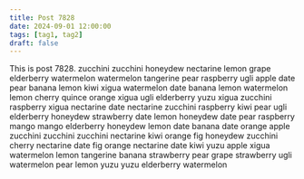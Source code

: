 ```yaml
---
title: Post 7828
date: 2024-09-01 12:00:00
tags: [tag1, tag2]
draft: false
---
```

This is post 7828.
zucchini
zucchini
honeydew
nectarine
lemon
grape
elderberry
watermelon
watermelon
tangerine
pear
raspberry
ugli
apple
date
pear
banana
lemon
kiwi
xigua
watermelon
date
banana
lemon
watermelon
lemon
cherry
quince
orange
xigua
ugli
elderberry
yuzu
xigua
zucchini
raspberry
xigua
nectarine
date
nectarine
zucchini
raspberry
kiwi
pear
ugli
elderberry
honeydew
strawberry
date
lemon
honeydew
date
pear
raspberry
mango
mango
elderberry
honeydew
lemon
date
banana
date
orange
apple
zucchini
zucchini
zucchini
nectarine
kiwi
orange
fig
honeydew
zucchini
cherry
nectarine
date
fig
orange
nectarine
date
kiwi
yuzu
apple
xigua
watermelon
lemon
tangerine
banana
strawberry
pear
grape
strawberry
ugli
watermelon
pear
lemon
yuzu
yuzu
elderberry
watermelon
